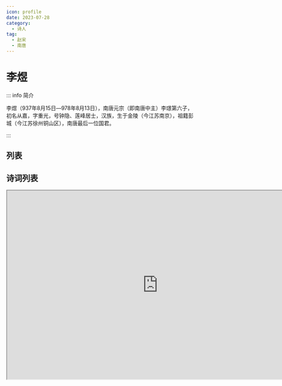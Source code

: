 ```yaml
---
icon: profile
date: 2023-07-28
category:
  - 诗人
tag:
  - 赵宋
  - 南唐
---
```


# 李煜

<!-- more -->


::: info  简介

李煜（937年8月15日―978年8月13日），南唐元宗（即南唐中主）李璟第六子，初名从嘉，字重光，号钟隐、莲峰居士，汉族，生于金陵（今江苏南京），祖籍彭城（今江苏徐州铜山区），南唐最后一位国君。

:::


<script setup>
import {ref} from 'vue'


const list = ref([
  {path: '相见欢-林花谢了春红', time: '公元975年  宋太祖开宝八年', href: '../诗词/赵宋/相见欢-林花谢了春红'},
  {path: '浪淘沙-帘外雨潺潺',   time: '公元978年  宋太宗兴国三年 (推测)', href:'../诗词/赵宋/浪淘沙-帘外雨潺潺'}
])

const typeMap = {
  0: "info",
  1: "success",
  2: "warning"
}

const colorMap = {
  0: "blue",
  1: "gray",
  2: "green",
}

</script>

## 列表

<sb-timeline :list="list"/>

## 诗词列表


<iframe width='800' height='500'
src="https://ew7teu5iy8y.feishu.cn/docx/J2Jbd4juGozxM9xI76Pc3bgNnGd?from=from_copylink" />

